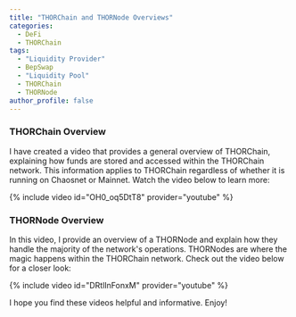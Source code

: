 ```yaml
---
title: "THORChain and THORNode Overviews"
categories:
  - DeFi
  - THORChain
tags:
  - "Liquidity Provider"
  - BepSwap
  - "Liquidity Pool"
  - THORChain
  - THORNode
author_profile: false
---
```


### THORChain Overview
I have created a video that provides a general overview of THORChain, explaining how funds are stored and accessed within the THORChain network. This information applies to THORChain regardless of whether it is running on Chaosnet or Mainnet. Watch the video below to learn more:

{% include video id="OH0_oq5DtT8" provider="youtube" %}

### THORNode Overview
In this video, I provide an overview of a THORNode and explain how they handle the majority of the network's operations. THORNodes are where the magic happens within the THORChain network. Check out the video below for a closer look:

{% include video id="DRtlInFonxM" provider="youtube" %}

I hope you find these videos helpful and informative. Enjoy!

